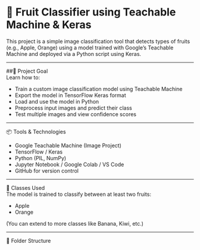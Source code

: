 # 🍎 Fruit Classifier using Teachable Machine & Keras  
This project is a simple image classification tool that detects types of fruits (e.g., Apple, Orange) using a model trained with Google’s Teachable Machine and deployed via a Python script using Keras.

---

##🎯 Project Goal  
Learn how to:

- Train a custom image classification model using Teachable Machine  
- Export the model in TensorFlow Keras format  
- Load and use the model in Python  
- Preprocess input images and predict their class  
- Test multiple images and view confidence scores  

---

📦 Tools & Technologies  
- Google Teachable Machine (Image Project)  
- TensorFlow / Keras  
- Python (PIL, NumPy)  
- Jupyter Notebook / Google Colab / VS Code  
- GitHub for version control  

---

🧠 Classes Used  
The model is trained to classify between at least two fruits:

- Apple  
- Orange  

(You can extend to more classes like Banana, Kiwi, etc.)

---

📂 Folder Structure

